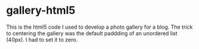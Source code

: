 # gallery-html5
This is the html5 code I used to develop a photo gallery for a blog.
The trick to centering the gallery was the default paddding of an unordered list (40px).
I had to set it to zero.
